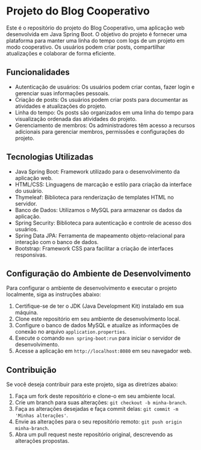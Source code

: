 # Projeto do Blog Cooperativo

Este é o repositório do projeto do Blog Cooperativo, uma aplicação web desenvolvida em Java Spring Boot. O objetivo do projeto é fornecer uma plataforma para manter uma linha do tempo com logs de um projeto em modo cooperativo. Os usuários podem criar posts, compartilhar atualizações e colaborar de forma eficiente.

## Funcionalidades

- Autenticação de usuários: Os usuários podem criar contas, fazer login e gerenciar suas informações pessoais.
- Criação de posts: Os usuários podem criar posts para documentar as atividades e atualizações do projeto.
- Linha do tempo: Os posts são organizados em uma linha do tempo para visualização ordenada das atividades do projeto.
- Gerenciamento de membros: Os administradores têm acesso a recursos adicionais para gerenciar membros, permissões e configurações do projeto.

## Tecnologias Utilizadas

- Java Spring Boot: Framework utilizado para o desenvolvimento da aplicação web.
- HTML/CSS: Linguagens de marcação e estilo para criação da interface do usuário.
- Thymeleaf: Biblioteca para renderização de templates HTML no servidor.
- Banco de Dados: Utilizamos o MySQL para armazenar os dados da aplicação.
- Spring Security: Biblioteca para autenticação e controle de acesso dos usuários.
- Spring Data JPA: Ferramenta de mapeamento objeto-relacional para interação com o banco de dados.
- Bootstrap: Framework CSS para facilitar a criação de interfaces responsivas.

## Configuração do Ambiente de Desenvolvimento

Para configurar o ambiente de desenvolvimento e executar o projeto localmente, siga as instruções abaixo:

1. Certifique-se de ter o JDK (Java Development Kit) instalado em sua máquina.
2. Clone este repositório em seu ambiente de desenvolvimento local.
3. Configure o banco de dados MySQL e atualize as informações de conexão no arquivo `application.properties`.
4. Execute o comando `mvn spring-boot:run` para iniciar o servidor de desenvolvimento.
5. Acesse a aplicação em `http://localhost:8080` em seu navegador web.

## Contribuição

Se você deseja contribuir para este projeto, siga as diretrizes abaixo:

1. Faça um fork deste repositório e clone-o em seu ambiente local.
2. Crie um branch para suas alterações: `git checkout -b minha-branch`.
3. Faça as alterações desejadas e faça commit delas: `git commit -m 'Minhas alterações'`.
4. Envie as alterações para o seu repositório remoto: `git push origin minha-branch`.
5. Abra um pull request neste repositório original, descrevendo as alterações propostas.

